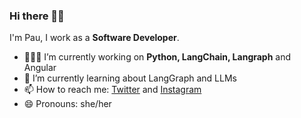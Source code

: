 ### Hi there 👋🏽

I'm Pau, I work as a **Software Developer**.

- 👩🏽‍💻 I’m currently working on **Python, LangChain, Langraph** and Angular
- 🌱 I’m currently learning about LangGraph and LLMs
- 📫 How to reach me: [Twitter](https://twitter.com/pau87x) and [Instagram](https://instagram.com/pau87x)
- 😄 Pronouns: she/her
